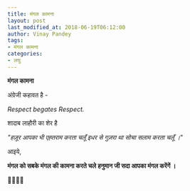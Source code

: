 ```yaml
---
title: मंगल कामना
layout: post
last_modified_at: 2018-06-19T06:12:00
author: Vinay Pandey
tags:
- मंगल कामना
categories:
- लघु
---
```

**मंगल कामना**

अंग्रेजी कहावत है -

*Respect begates Respect.*

शादाब लाहौरी का शेर है

*"हज़ूर आपका भी एह्तराम करता चलूँ*
*इधर से गुज़रा था सोचा सलाम करता चलूँ ।*"

आइये,

**मंगल को सबके मंगल की कामना करते चले**
**हनुमान जी सदा आपका मंगल करेंगें ।**

🙏🌷🌷🙏


